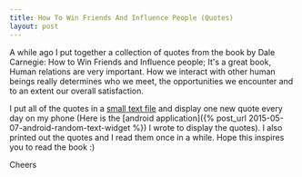 ```yaml
---
title: How To Win Friends And Influence People (Quotes)
layout: post
---
```


A while ago I put together a collection of quotes from the book by Dale
Carnegie: How to Win Friends and Influence people; It's a great book, Human
relations are very important. How we interact with other human beings really
determines who we meet, the opportunities we encounter and to an extent our
overall satisfaction.

I put all of the quotes in a 
[small text file](https://github.com/camilotejeiro/book_summary_quotes/blob/master/how_to_win_friends_and_influence_people_quotes-dale_carnegie.txt) 
and display one new quote every day on my phone (Here is the
[android application]({% post_url 2015-05-07-android-random-text-widget %})
I wrote to display the quotes). I also printed out the quotes and I read them
once in a while. Hope this inspires you to read the book :)

Cheers
